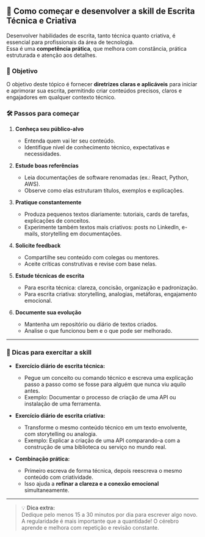 ## 🚀 Como começar e desenvolver a skill de Escrita Técnica e Criativa

Desenvolver habilidades de escrita, tanto técnica quanto criativa, é essencial para profissionais da área de tecnologia.  
Essa é uma **competência prática**, que melhora com constância, prática estruturada e atenção aos detalhes.  

### 🎯 Objetivo
O objetivo deste tópico é fornecer **diretrizes claras e aplicáveis** para iniciar e aprimorar sua escrita, permitindo criar conteúdos precisos, claros e engajadores em qualquer contexto técnico.  

### 🛠️ Passos para começar

1. **Conheça seu público-alvo**  
   - Entenda quem vai ler seu conteúdo.  
   - Identifique nível de conhecimento técnico, expectativas e necessidades.  

2. **Estude boas referências**  
   - Leia documentações de software renomadas (ex.: React, Python, AWS).  
   - Observe como elas estruturam títulos, exemplos e explicações.  

3. **Pratique constantemente**  
   - Produza pequenos textos diariamente: tutoriais, cards de tarefas, explicações de conceitos.  
   - Experimente também textos mais criativos: posts no LinkedIn, e-mails, storytelling em documentações.  

4. **Solicite feedback**  
   - Compartilhe seu conteúdo com colegas ou mentores.  
   - Aceite críticas construtivas e revise com base nelas.  

5. **Estude técnicas de escrita**  
   - Para escrita técnica: clareza, concisão, organização e padronização.  
   - Para escrita criativa: storytelling, analogias, metáforas, engajamento emocional.  

6. **Documente sua evolução**  
   - Mantenha um repositório ou diário de textos criados.  
   - Analise o que funcionou bem e o que pode ser melhorado.  

---

### 🔑 Dicas para exercitar a skill

- **Exercício diário de escrita técnica:**  
  - Pegue um conceito ou comando técnico e escreva uma explicação passo a passo como se fosse para alguém que nunca viu aquilo antes.  
  - Exemplo: Documentar o processo de criação de uma API ou instalação de uma ferramenta.  

- **Exercício diário de escrita criativa:**  
  - Transforme o mesmo conteúdo técnico em um texto envolvente, com storytelling ou analogia.  
  - Exemplo: Explicar a criação de uma API comparando-a com a construção de uma biblioteca ou serviço no mundo real.  

- **Combinação prática:**  
  - Primeiro escreva de forma técnica, depois reescreva o mesmo conteúdo com criatividade.  
  - Isso ajuda a **refinar a clareza e a conexão emocional** simultaneamente.  

---

> 💡 **Dica extra:**  
> Dedique pelo menos 15 a 30 minutos por dia para escrever algo novo.  
> A regularidade é mais importante que a quantidade! O cérebro aprende e melhora com repetição e revisão constante.  
